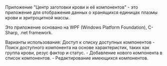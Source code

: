 Приложение "Центр заготовки крови и её компонентов" - это приложение для отображения данных о хранящихся единицах плазмы крови и эритроцитной массы.

Это приложение основано на WPF (Windows Platform Foundation), C-Sharp, .net framework.

Варианты использования: Доступ к списку доступных компонентов - Поиск доступного компонента на основе характеристик, таких как группа крови, резус фактор 
 и статус. - Добавление нового компонента в список компонентов. - Редактирование имеющихся компонентов.
